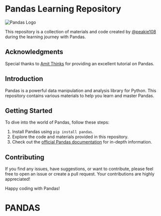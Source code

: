 # Pandas Learning Repository

![Pandas Logo](https://numfocus.org/wp-content/uploads/2016/07/pandas-logo-300.png)

This repository is a collection of materials and code created by [@peakie108](https://github.com/peakie108/) during the learning journey with Pandas.

## Acknowledgments

Special thanks to [Amit Thinks](https://youtu.be/57POFzZ7f60?si=AELs1hFxVmi0hLeB) for providing an excellent tutorial on Pandas.

## Introduction

Pandas is a powerful data manipulation and analysis library for Python. This repository contains various materials to help you learn and master Pandas.

## Getting Started

To dive into the world of Pandas, follow these steps:

1. Install Pandas using `pip install pandas`.
2. Explore the code and materials provided in this repository.
3. Check out the [official Pandas documentation](https://pandas.pydata.org/pandas-docs/stable/) for in-depth information.

## Contributing

If you find any issues, have suggestions, or want to contribute, please feel free to open an issue or create a pull request. Your contributions are highly appreciated!

Happy coding with Pandas!
# PANDAS

